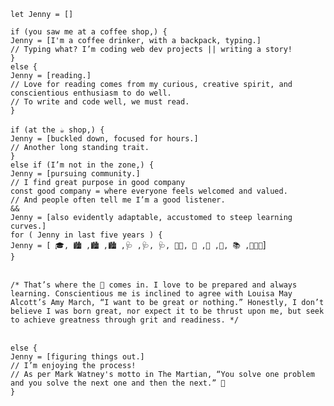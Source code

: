 
`let Jenny = []`

`if (you saw me at a coffee shop,) {`
<br> 
`Jenny = [I'm a coffee drinker, with a backpack, typing.] `
  <br> 
  `// Typing what? I’m coding web dev projects || writing a story! `
  <br> 
`}`
<br> 
`else {`
<br> 
  `Jenny = [reading.]`
  <br> 
  `// Love for reading comes from my curious, creative spirit, and conscientious enthusiasm to do well.`
  <br> 
  `// To write and code well, we must read.`
  <br> 
`}`
<br>
<br> 
`if (at the ☕️ shop,) {`
<br> 
  `Jenny = [buckled down, focused for hours.]`
  <br> 
  `// Another long standing trait.`
  <br> 
`}`
<br> 
`else if (I’m not in the zone,) {`
<br> 
  `Jenny = [pursuing community.]`
  <br> 
  `// I find great purpose in good company` 
    <br> 
  `const good company = where everyone feels welcomed and valued.`
  <br> 
  `// And people often tell me I’m a good listener.`
  <br> 
`&&`
<br> 
  `Jenny = [also evidently adaptable, accustomed to steep learning curves.]`
  <br> 
  `for ( Jenny in last five years ) {`
  <br> 
  `Jenny = [ 🎓, 🏙 ,🏙 ,🏙 ,🩺 ,🩺, 🩺, 🐕‍🦺, 🏡 ,🍼 ,💍, 📚 ,👩🏻‍💻`]
  <br> 
`}`
<br> 
<br> 

`/* That’s where the 🎒 comes in. I love to be prepared and always learning. Conscientious me is inclined to agree with Louisa May Alcott’s Amy March, “I want to be great or nothing.” Honestly, I don’t believe I was born great, nor expect it to be thrust upon me, but seek to achieve greatness through grit and readiness. */`
<br>
<br>

`else {`
<br> 
  `Jenny = [figuring things out.]`
  <br> 
  `// I’m enjoying the process!`
  <br> 
  `// As per Mark Watney's motto in The Martian, “You solve one problem and you solve the next one and then the next.” 🚀`
  <br> 
  `}`
  <br> 
  

